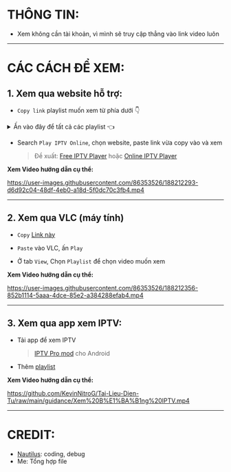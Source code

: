 # THÔNG TIN:

- Xem không cần tài khoản, vì mình sẽ truy cập thẳng vào link video luôn

---

# CÁC CÁCH ĐỂ XEM:

## 1. Xem qua website hỗ trợ:

- `Copy link` playlist muốn xem từ phía dưới 👇

<Details>
<summary>
Ấn vào đây để tất cả các playlist 👈
</summary>

- [Video Sửa Chữa Bo Điều Hòa Casper Inverter Gas 32 - 12000BTU - SX2020](https://github.com/KevinNitroG/Tai-Lieu-Dien-Tu/raw/main/m3u/Video%20S%E1%BB%ADa%20Ch%E1%BB%AFa%20Bo%20%C4%90i%E1%BB%81u%20H%C3%B2a%20Casper%20Inverter%20Gas%2032%20-%2012000BTU%20-%20SX2020.m3u)

- [Video Sửa Chữa Bo Điều Hòa LG Inverter Gas 32 - 9000BTU](https://github.com/KevinNitroG/Tai-Lieu-Dien-Tu/raw/main/m3u/Video%20S%E1%BB%ADa%20Ch%E1%BB%AFa%20Bo%20%C4%90i%E1%BB%81u%20H%C3%B2a%20LG%20Inverter%20Gas%2032%20-%209000BTU.m3u)

- [Video Sửa chữa bo điều hòa Sharp gas32 Inverter 9000BTU - SX2019](https://github.com/KevinNitroG/Tai-Lieu-Dien-Tu/raw/main/m3u/Video%20S%E1%BB%ADa%20ch%E1%BB%AFa%20bo%20%C4%91i%E1%BB%81u%20h%C3%B2a%20Sharp%20gas32%20Inverter%209000BTU%20-%20SX2019.m3u)

- [Video Sửa Chữa Bo Mạch Điều Hòa Inverter Chung](https://github.com/KevinNitroG/Tai-Lieu-Dien-Tu/raw/main/m3u/Video%20S%E1%BB%ADa%20Ch%E1%BB%AFa%20Bo%20M%E1%BA%A1ch%20%C4%90i%E1%BB%81u%20H%C3%B2a%20Inverter%20Chung.m3u)

- [Video Giáo trình Sửa các loại Nguồn xung](https://github.com/KevinNitroG/Tai-Lieu-Dien-Tu/raw/main/m3u/Video%20Gi%C3%A1o%20tr%C3%ACnh%20S%E1%BB%ADa%20c%C3%A1c%20lo%E1%BA%A1i%20Ngu%E1%BB%93n%20xung.m3u)

- [Video Sửa Chữa Bo Điều hòa Casper MONO -SX2020](https://github.com/KevinNitroG/Tai-Lieu-Dien-Tu/raw/main/m3u/Video%20S%E1%BB%ADa%20Ch%E1%BB%AFa%20Bo%20%C4%90i%E1%BB%81u%20h%C3%B2a%20Casper%20MONO%20-SX2020.m3u)

- [Video Sửa Đ. Hòa Daikin Nội địa -R22MES](https://github.com/KevinNitroG/Tai-Lieu-Dien-Tu/raw/main/m3u/Video%20S%E1%BB%ADa%20%C4%90.%20H%C3%B2a%20Daikin%20N%E1%BB%99i%20%C4%91%E1%BB%8Ba%20-R22MES.m3u)

- [Video Sửa chữa Bo mạch Điều hòa Daikin Mono SX2017](https://github.com/KevinNitroG/Tai-Lieu-Dien-Tu/raw/main/m3u/Video%20S%E1%BB%ADa%20ch%E1%BB%AFa%20Bo%20m%E1%BA%A1ch%20%C4%90i%E1%BB%81u%20h%C3%B2a%20Daikin%20Mono%20SX2017.m3u)

- [Video Sửa chữa Bo mạch Điều hòa Panasonic Mono SX2017](https://github.com/KevinNitroG/Tai-Lieu-Dien-Tu/raw/main/m3u/Video%20S%E1%BB%ADa%20ch%E1%BB%AFa%20Bo%20m%E1%BA%A1ch%20%C4%90i%E1%BB%81u%20h%C3%B2a%20Panasonic%20Mono%20SX2017.m3u)

- [Điện tử CB phần 2 - Mạch cơ bản trên Thiết bị Điện tử Điện lạnh](https://github.com/KevinNitroG/Tai-Lieu-Dien-Tu/raw/main/m3u/%C4%90i%E1%BB%87n%20t%E1%BB%AD%20CB%20ph%E1%BA%A7n%202%20-%20M%E1%BA%A1ch%20c%C6%A1%20b%E1%BA%A3n%20tr%C3%AAn%20Thi%E1%BA%BFt%20b%E1%BB%8B%20%C4%90i%E1%BB%87n%20t%E1%BB%AD%20%C4%90i%E1%BB%87n%20l%E1%BA%A1nh.m3u)

- [Video Sửa chữa Máy in Laser Canon2900](https://github.com/KevinNitroG/Tai-Lieu-Dien-Tu/raw/main/m3u/Video%20S%E1%BB%ADa%20ch%E1%BB%AFa%20M%C3%A1y%20in%20Laser%20Canon2900.m3u)

- [Sửa bo Điều Hòa Fujitsu nội địa 100V - 9000BTU gas 410 sx 2013](https://github.com/KevinNitroG/Tai-Lieu-Dien-Tu/raw/main/m3u/S%E1%BB%ADa%20bo%20%C4%90i%E1%BB%81u%20H%C3%B2a%20Fujitsu%20n%E1%BB%99i%20%C4%91%E1%BB%8Ba%20100V%20-%209000BTU%20gas%20410%20sx%202013.m3u)

- [Video Sửa Chữa Bo Điều Hòa Mitsubishi 9000BTU gas 410- 100v](https://github.com/KevinNitroG/Tai-Lieu-Dien-Tu/raw/main/m3u/Video%20S%E1%BB%ADa%20Ch%E1%BB%AFa%20Bo%20%C4%90i%E1%BB%81u%20H%C3%B2a%20Mitsubishi%209000BTU%20gas%20410-%20100v.m3u)

- [Video Sửa chữa Bo mạch Điều hòa Mono (chung)](https://github.com/KevinNitroG/Tai-Lieu-Dien-Tu/raw/main/m3u/Video%20S%E1%BB%ADa%20ch%E1%BB%AFa%20Bo%20m%E1%BA%A1ch%20%C4%90i%E1%BB%81u%20h%C3%B2a%20Mono%20(chung).m3u)

- [Video Sửa Bo Điều hòa Toshiba Inverter 12000 Gas32 -SX2019](https://github.com/KevinNitroG/Tai-Lieu-Dien-Tu/raw/main/m3u/Video%20S%E1%BB%ADa%20Bo%20%C4%90i%E1%BB%81u%20h%C3%B2a%20Toshiba%20Inverter%2012000%20Gas32%20-SX2019.m3u)

- [Video Sửa chữa Bo tủ lạnh Panasonic Mono](https://github.com/KevinNitroG/Tai-Lieu-Dien-Tu/raw/main/m3u/Video%20S%E1%BB%ADa%20ch%E1%BB%AFa%20Bo%20t%E1%BB%A7%20l%E1%BA%A1nh%20Panasonic%20Mono.m3u)

- [Video Sửa Chữa Bo Tủ Lạnh Side By Side Sam Sung 500l](https://github.com/KevinNitroG/Tai-Lieu-Dien-Tu/raw/main/m3u/Video%20S%E1%BB%ADa%20Ch%E1%BB%AFa%20Bo%20T%E1%BB%A7%20L%E1%BA%A1nh%20Side%20By%20Side%20Sam%20Sung%20500l.m3u)

- [Video Sửa Bo Điều hòa Samsung Inverter Gas410 - SX2018](https://github.com/KevinNitroG/Tai-Lieu-Dien-Tu/raw/main/m3u/Video%20S%E1%BB%ADa%20Bo%20%C4%90i%E1%BB%81u%20h%C3%B2a%20Samsung%20Inverter%20Gas410%20-%20SX2018.m3u)

</Details>

- Search `Play IPTV Online`, chọn website, paste link vừa copy vào và xem

  > Đề xuất: [Free IPTV Player](https://freeiptvplayer.com/) hoặc [Online IPTV Player](https://onlineiptvplayer.com/)

**Xem Video hướng dẫn cụ thể:**

https://user-images.githubusercontent.com/86353526/188212293-d6d92c04-48df-4eb0-a18d-5f0dc70c3fb4.mp4

---

## 2. Xem qua VLC __(máy tính)__

- `Copy` [Link này](https://github.com/KevinNitroG/Tai-Lieu-Dien-Tu/raw/main/T%C3%A0i%20li%E1%BB%87u%20%C4%91i%E1%BB%87n%20t%E1%BB%AD%20-C%C3%A1c%20kho%C3%A1.m3u)

- `Paste` vào VLC, ấn `Play`

- Ở tab `View`, Chọn `Playlist` để chọn video muốn xem

**Xem Video hướng dẫn cụ thể:**

https://user-images.githubusercontent.com/86353526/188212356-852b1114-5aaa-4dce-85e2-a384288efab4.mp4

---

## 3. Xem qua app xem IPTV:

- Tải app để xem IPTV
  > [IPTV Pro mod](https://github.com/KevinNitroG/Public-Stuff/raw/main/Watch%20TV%20apps/IPTV_Pro_v6.1.11_b1103_armeabi-v7a_K.apk) cho Android

- Thêm [playlist](https://github.com/KevinNitroG/Tai-Lieu-Dien-Tu/raw/main/T%C3%A0i%20li%E1%BB%87u%20%C4%91i%E1%BB%87n%20t%E1%BB%AD%20-%20C%C3%A1c%20b%C3%A0i%20c%E1%BB%A7a%20c%C3%A1c%20kho%C3%A1.m3u)

**Xem Video hướng dẫn cụ thể:**

https://github.com/KevinNitroG/Tai-Lieu-Dien-Tu/raw/main/guidance/Xem%20B%E1%BA%B1ng%20IPTV.mp4

---

# CREDIT:

- [Nautilus](github.com/longtoZ/): coding, debug
- Me: Tổng hợp file
